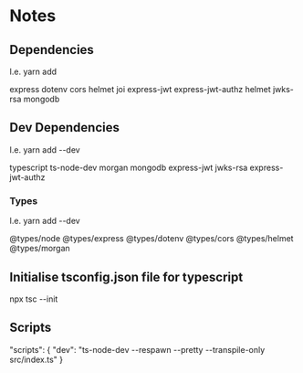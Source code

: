 # Notes

## Dependencies

I.e. yarn add

express dotenv cors helmet joi express-jwt express-jwt-authz helmet jwks-rsa mongodb

## Dev Dependencies

I.e. yarn add --dev

typescript ts-node-dev morgan mongodb express-jwt jwks-rsa express-jwt-authz

### Types

I.e. yarn add --dev

@types/node @types/express @types/dotenv @types/cors @types/helmet @types/morgan

## Initialise tsconfig.json file for typescript

npx tsc --init

## Scripts

"scripts": {
    "dev": "ts-node-dev --respawn --pretty --transpile-only src/index.ts"
}
